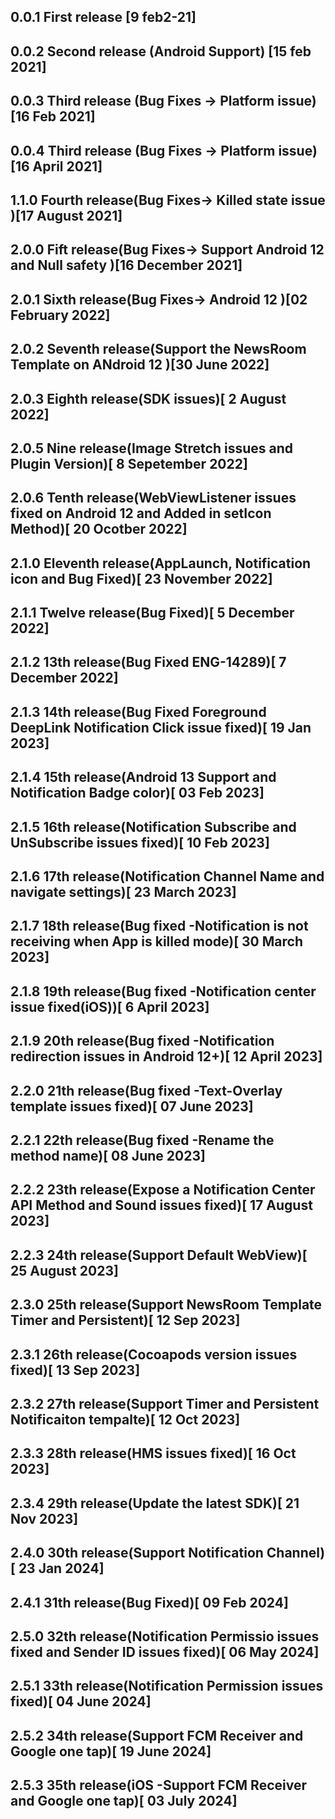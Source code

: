 ## 0.0.1 First release [9 feb2-21]
## 0.0.2 Second release (Android Support) [15 feb 2021]
## 0.0.3 Third release (Bug Fixes -> Platform issue)[16 Feb 2021]
## 0.0.4 Third release (Bug Fixes -> Platform issue)[16 April 2021]
## 1.1.0 Fourth release(Bug Fixes-> Killed state issue )[17 August 2021]
## 2.0.0 Fift release(Bug Fixes-> Support Android 12 and Null safety )[16  December 2021]
## 2.0.1 Sixth release(Bug Fixes-> Android 12 )[02  February 2022]
## 2.0.2 Seventh release(Support the NewsRoom Template on ANdroid 12 )[30  June 2022]

## 2.0.3 Eighth release(SDK issues)[ 2 August 2022]

## 2.0.5 Nine release(Image Stretch issues and Plugin Version)[ 8 Sepetember 2022]

## 2.0.6 Tenth release(WebViewListener issues fixed on Android 12 and Added in setIcon Method)[ 20 Ocotber 2022]

## 2.1.0 Eleventh release(AppLaunch, Notification icon and Bug Fixed)[ 23 November 2022]

## 2.1.1 Twelve release(Bug Fixed)[ 5 December 2022]

## 2.1.2 13th release(Bug Fixed ENG-14289)[ 7 December 2022]

## 2.1.3 14th release(Bug Fixed Foreground DeepLink Notification Click issue fixed)[ 19 Jan 2023]

## 2.1.4 15th release(Android 13 Support and Notification Badge color)[ 03 Feb 2023]

## 2.1.5 16th release(Notification Subscribe and UnSubscribe issues fixed)[ 10 Feb 2023]

## 2.1.6 17th release(Notification Channel Name and navigate settings)[ 23 March 2023]

## 2.1.7 18th release(Bug fixed -Notification is not receiving when App is killed mode)[ 30 March 2023]

## 2.1.8 19th release(Bug fixed -Notification center issue fixed(iOS))[ 6 April 2023]

## 2.1.9 20th release(Bug fixed -Notification redirection issues in Android 12+)[ 12 April 2023]

## 2.2.0 21th release(Bug fixed -Text-Overlay template issues fixed)[ 07 June 2023]

## 2.2.1 22th release(Bug fixed -Rename the method name)[ 08 June 2023]

## 2.2.2 23th release(Expose a Notification Center API Method and Sound issues fixed)[ 17 August 2023]

## 2.2.3 24th release(Support Default WebView)[ 25 August 2023]

## 2.3.0 25th release(Support NewsRoom Template Timer and Persistent)[ 12 Sep 2023]

## 2.3.1 26th release(Cocoapods version issues fixed)[ 13 Sep 2023]

## 2.3.2 27th release(Support Timer and Persistent Notificaiton tempalte)[ 12 Oct 2023]

## 2.3.3 28th release(HMS issues fixed)[ 16 Oct 2023]
## 2.3.4 29th release(Update the latest SDK)[ 21 Nov 2023]

## 2.4.0 30th release(Support Notification Channel)[ 23 Jan 2024]

## 2.4.1 31th release(Bug Fixed)[ 09 Feb 2024]

## 2.5.0 32th release(Notification Permissio issues fixed and Sender ID issues fixed)[ 06 May 2024]

## 2.5.1 33th release(Notification Permission issues fixed)[ 04 June 2024]
## 2.5.2 34th release(Support FCM Receiver and Google one tap)[ 19 June 2024]
## 2.5.3 35th release(iOS -Support FCM Receiver and Google one tap)[ 03 July 2024]


















 

